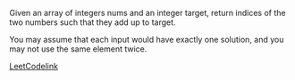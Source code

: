 Given an array of integers nums and an integer target, return indices of the two numbers such that they add up to target.

You may assume that each input would have exactly one solution, and you may not use the same element twice.

[LeetCodelink](https://leetcode.com/problems/two-sum/)
